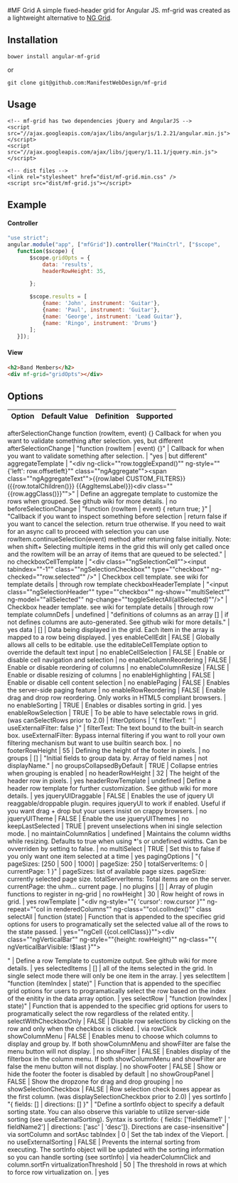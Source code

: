 #MF Grid
A simple fixed-header grid for Angular JS. mf-grid was created as a lightweight alternative to [NG Grid](http://angular-ui.github.io/ng-grid/).


## Installation
```bower install angular-mf-grid```

or

```git clone git@github.com:ManifestWebDesign/mf-grid```

## Usage
```
<!-- mf-grid has two dependencies jQuery and AngularJS -->
<script src="//ajax.googleapis.com/ajax/libs/angularjs/1.2.21/angular.min.js"></script>
<script src="//ajax.googleapis.com/ajax/libs/jquery/1.11.1/jquery.min.js"></script>

<!-- dist files -->
<link rel="stylesheet" href="dist/mf-grid.min.css" />
<script src="dist/mf-grid.js"></script>
```

## Example

#### Controller
 ```javascript
"use strict";
angular.module("app", ["mfGrid"]).controller("MainCtrl", ["$scope",
	function($scope) {
		$scope.gridOpts = {
			data: 'results',
			headerRowHeight: 35,

		};

		$scope.results = [
			{name: 'John', instrument: 'Guitar'},
			{name: 'Paul', instrument: 'Guitar'},
			{name: 'George', instrument: 'Lead Guitar'},
			{name: 'Ringo', instrument: 'Drums'}
		];
	}]);
```

#### View
 ```html
<h2>Band Members</h2>
<div mf-grid="gridOpts"></div>
```

## Options
Option |  Default Value | Definition| Supported
------ | -------------- | --------- | ---------
afterSelectionChange	function (rowItem, event) {}	Callback for when you want to validate something after selection.	yes, but different
afterSelectionChange | "function (rowItem |  event) {}" | Callback for when you want to validate something after selection. | "yes |  but different"
aggregateTemplate | "<div ng-click=""row.toggleExpand()"" ng-style=""{'left': row.offsetleft}"" class=""ngAggregate""><span class=""ngAggregateText"">{{row.label CUSTOM_FILTERS}} ({{row.totalChildren()}} {{AggItemsLabel}})</span><div class=""{{row.aggClass()}}""></div></div>" | Define an aggregate template to customize the rows when grouped. See github wiki for more details. | no
beforeSelectionChange | "function (rowItem |  event) { return true; }" | "Callback if you want to inspect something before selection |  return false if you want to cancel the selection. return true otherwise. If you need to wait for an async call to proceed with selection you can use rowItem.continueSelection(event) method after returning false initially. Note: when shift+ Selecting multiple items in the grid this will only get called once and the rowItem will be an array of items that are queued to be selected." | no
checkboxCellTemplate | "<div class=""ngSelectionCell""><input tabindex=""-1"" class=""ngSelectionCheckbox"" type=""checkbox"" ng-checked=""row.selected"" /></div>" | Checkbox cell template. see wiki for template details | through row template
checkboxHeaderTemplate | "<input class=""ngSelectionHeader"" type=""checkbox"" ng-show=""multiSelect"" ng-model=""allSelected"" ng-change=""toggleSelectAll(allSelected)""/>" | Checkbox header template. see wiki for template details | through row template
columnDefs | undefined | "definitions of columns as an array [] |  if not defines columns are auto-generated. See github wiki for more details." | yes
data | [] | Data being displayed in the grid. Each item in the array is mapped to a row being displayed. | yes
enableCellEdit | FALSE | Globally allows all cells to be editable. use the editableCellTemplate option to override the default text input | no
enableCellSelection | FALSE | Enable or disable cell navigation and selection | no
enableColumnReordering | FALSE | Enable or disable reordering of columns | no
enableColumnResize | FALSE | Enable or disable resizing of columns | no
enableHighlighting | FALSE | Enable or disable cell content selection | no
enablePaging | FALSE | Enables the server-side paging feature | no
enableRowReordering | FALSE | Enable drag and drop row reordering. Only works in HTML5 compliant browsers. | no
enableSorting | TRUE | Enables or disables sorting in grid. | yes
enableRowSelection | TRUE | To be able to have selectable rows in grid. (was canSelectRows prior to 2.0) |
filterOptions | "{ filterText: '' |  useExternalFilter: false }" | filterText: The text bound to the built-in search box. useExternalFilter: Bypass internal filtering if you want to roll your own filtering mechanism but want to use builtin search box. | no
footerRowHeight | 55 | Defining the height of the footer in pixels. | no
groups | [] | "Initial fields to group data by. Array of field names |  not displayName." | no
groupsCollapsedByDefault | TRUE | Collapse entries when grouping is enabled | no
headerRowHeight | 32 | The height of the header row in pixels. | yes
headerRowTemplate | undefined | Define a header row template for further customization. See github wiki for more details. | yes
jqueryUIDraggable | FALSE | Enables the use of jquery UI reaggable/droppable plugin. requires jqueryUI to work if enabled. Useful if you want drag + drop but your users insist on crappy browsers. | no
jqueryUITheme | FALSE | Enable the use jqueryUIThemes | no
keepLastSelected | TRUE | prevent unselections when ini single selection mode. | no
maintainColumnRatios | undefined | Maintains the column widths while resizing. Defaults to true when using *'s or undefined widths. Can be ovverriden by setting to false. | no
multiSelect | TRUE | Set this to false if you only want one item selected at a time | yes
pagingOptions | "{ pageSizes: [250 |  500 |  1000] |  pageSize: 250 |  totalServerItems: 0 |  currentPage: 1 }" |  pageSizes: list of available page sizes. pageSize: currently selected page size. totalServerItems: Total items are on the server. currentPage: the uhm... current page. | no
plugins | [] | Array of plugin functions to register in ng-grid | no
rowHeight | 30 | Row height of rows in grid. | yes
rowTemplate | "<div ng-style=""{ 'cursor': row.cursor }"" ng-repeat=""col in renderedColumns"" ng-class=""col.colIndex()"" class
selectAll | function (state) | Function that is appended to the specifiec grid options for users to programatically set the selected value all of the rows to the state passed. | yes=""ngCell {{col.cellClass}}""><div class=""ngVerticalBar"" ng-style=""{height: rowHeight}"" ng-class=""{ ngVerticalBarVisible: !$last }"">&nbsp;</div><div ng-cell></div></div>" | Define a row Template to customize output. See github wiki for more details. | yes
selectedItems | [] | all of the items selected in the grid. In single select mode there will only be one item in the array. | yes
selectItem | "function (itemIndex |  state)" | Function that is appended to the specifiec grid options for users to programatically select the row based on the index of the enitity in the data array option. | yes
selectRow | "function (rowIndex |  state)" | Function that is appended to the specifiec grid options for users to programatically select the row regardless of the related entity. |
selectWithCheckboxOnly | FALSE | Disable row selections by clicking on the row and only when the checkbox is clicked. | via rowClick
showColumnMenu | FALSE | Enables menu to choose which columns to display and group by. If both showColumnMenu and showFilter are false the menu button will not display. | no
showFilter | FALSE | Enables display of the filterbox in the column menu. If both showColumnMenu and showFilter are false the menu button will not display. | no
showFooter | FALSE | Show or hide the footer the footer is disabled by default | no
showGroupPanel | FALSE | Show the dropzone for drag and drop grouping | no
showSelectionCheckbox | FALSE | Row selection check boxes appear as the first column. (was displaySelectionCheckbox prior to 2.0) | yes
sortInfo | "{ fields: [] |  directions: [] }" | "Define a sortInfo object to specify a default sorting state. You can also observe this variable to utilize server-side sorting (see useExternalSorting). Syntax is sortInfo: { fields: ['fieldName1' | ' fieldName2'] |  directions: ['asc' |  'desc']}. Directions are case-insensitive" | via sortColumn and sortAsc
tabIndex | 0 | Set the tab index of the Vieport. | no
useExternalSorting | FALSE | Prevents the internal sorting from executing. The sortInfo object will be updated with the sorting information so you can handle sorting (see sortInfo) | via headerColumnClick and column.sortFn
virtualizationThreshold | 50 | The threshold in rows at which to force row virtualization on. | yes
